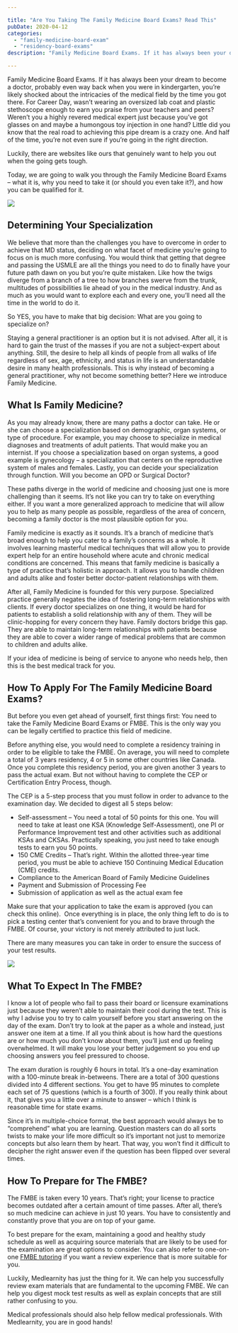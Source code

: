 ```yaml
---

title: "Are You Taking The Family Medicine Board Exams? Read This"
pubDate: 2020-04-12
categories: 
  - "family-medicine-board-exam"
  - "residency-board-exams"
description: "Family Medicine Board Exams. If it has always been your dream to become a doctor, probably even way back when you were in kindergarten, you’re likely shock"

---
```



Family Medicine Board Exams. If it has always been your dream to become a doctor, probably even way back when you were in kindergarten, you’re likely shocked about the intricacies of the medical field by the time you got there. For Career Day, wasn’t wearing an oversized lab coat and plastic stethoscope enough to earn you praise from your teachers and peers? Weren’t you a highly revered medical expert just because you’ve got glasses on and maybe a humongous toy injection in one hand? Little did you know that the real road to achieving this pipe dream is a crazy one. And half of the time, you’re not even sure if you’re going in the right direction.

Luckily, there are websites like ours that genuinely want to help you out when the going gets tough.

Today, we are going to walk you through the Family Medicine Board Exams – what it is, why you need to take it (or should you even take it?), and how you can be qualified for it.

![](https://www.medlearnity.com//images/wp/2020/04/Health-Professional-1024x682.jpg)

## **Determining Your Specialization**

We believe that more than the challenges you have to overcome in order to achieve that MD status, deciding on what facet of medicine you’re going to focus on is much more confusing. You would think that getting that degree and passing the USMLE are all the things you need to do to finally have your future path dawn on you but you’re quite mistaken. Like how the twigs diverge from a branch of a tree to how branches swerve from the trunk, multitudes of possibilities lie ahead of you in the medical industry. And as much as you would want to explore each and every one, you’ll need all the time in the world to do it.

So YES, you have to make that big decision: What are you going to specialize on?

Staying a general practitioner is an option but it is not advised. After all, it is hard to gain the trust of the masses if you are not a subject-expert about anything. Still, the desire to help all kinds of people from all walks of life regardless of sex, age, ethnicity, and status in life is an understandable desire in many health professionals. This is why instead of becoming a general practitioner, why not become something better? Here we introduce Family Medicine.

## **What Is Family Medicine?**

As you may already know, there are many paths a doctor can take. He or she can choose a specialization based on demographic, organ systems, or type of procedure. For example, you may choose to specialize in medical diagnoses and treatments of adult patients. That would make you an internist. If you choose a specialization based on organ systems, a good example is gynecology – a specialization that centers on the reproductive system of males and females. Lastly, you can decide your specialization through function. Will you become an OPD or Surgical Doctor?

These paths diverge in the world of medicine and choosing just one is more challenging than it seems. It’s not like you can try to take on everything either. If you want a more generalized approach to medicine that will allow you to help as many people as possible, regardless of the area of concern, becoming a family doctor is the most plausible option for you.

Family medicine is exactly as it sounds. It’s a branch of medicine that’s broad enough to help you cater to a family’s concerns as a whole. It involves learning masterful medical techniques that will allow you to provide expert help for an entire household where acute and chronic medical conditions are concerned. This means that family medicine is basically a type of practice that’s holistic in approach. It allows you to handle children and adults alike and foster better doctor-patient relationships with them.

After all, Family Medicine is founded for this very purpose. Specialized practice generally negates the idea of fostering long-term relationships with clients. If every doctor specializes on one thing, it would be hard for patients to establish a solid relationship with any of them. They will be clinic-hopping for every concern they have. Family doctors bridge this gap. They are able to maintain long-term relationships with patients because they are able to cover a wider range of medical problems that are common to children and adults alike.

If your idea of medicine is being of service to anyone who needs help, then this is the best medical track for you.

## **How To Apply For The Family Medicine Board Exams?**

But before you even get ahead of yourself, first things first: You need to take the Family Medicine Board Exams or FMBE. This is the only way you can be legally certified to practice this field of medicine. 

Before anything else, you would need to complete a residency training in order to be eligible to take the FMBE. On average, you will need to complete a total of 3 years residency, 4 or 5 in some other countries like Canada. Once you complete this residency period, you are given another 3 years to pass the actual exam. But not without having to complete the CEP or Certification Entry Process, though.

The CEP is a 5-step process that you must follow in order to advance to the examination day. We decided to digest all 5 steps below:

- Self-assessment – You need a total of 50 points for this one. You will need to take at least one KSA (Knowledge Self-Assessment), one PI or Performance Improvement test and other activities such as additional KSAs and CKSAs. Practically speaking, you just need to take enough tests to earn you 50 points.
- 150 CME Credits – That’s right. Within the allotted three-year time period, you must be able to achieve 150 Continuing Medical Education (CME) credits.
- Compliance to the American Board of Family Medicine Guidelines
- Payment and Submission of Processing Fee
- Submission of application as well as the actual exam fee

Make sure that your application to take the exam is approved (you can check this online).  Once everything is in place, the only thing left to do is to pick a testing center that’s convenient for you and to brave through the FMBE. Of course, your victory is not merely attributed to just luck.

There are many measures you can take in order to ensure the success of your test results.

![](https://www.medlearnity.com//images/wp/2020/04/Family-Medicine-1024x509.jpg)

## **What To Expect In The FMBE?**

I know a lot of people who fail to pass their board or licensure examinations just because they weren’t able to maintain their cool during the test. This is why I advise you to try to calm yourself before you start answering on the day of the exam. Don’t try to look at the paper as a whole and instead, just answer one item at a time. If all you think about is how hard the questions are or how much you don’t know about them, you’ll just end up feeling overwhelmed. It will make you lose your better judgement so you end up choosing answers you feel pressured to choose.

The exam duration is roughly 6 hours in total. It’s a one-day examination with a 100-minute break in-betweens. There are a total of 300 questions divided into 4 different sections. You get to have 95 minutes to complete each set of 75 questions (which is a fourth of 300). If you really think about it, that gives you a little over a minute to answer – which I think is reasonable time for state exams.

Since it’s in multiple-choice format, the best approach would always be to “comprehend” what you are learning. Question masters can do all sorts twists to make your life more difficult so it’s important not just to memorize concepts but also learn them by heart. That way, you won’t find it difficult to decipher the right answer even if the question has been flipped over several times.

## **How To Prepare for The FMBE?**

The FMBE is taken every 10 years. That’s right; your license to practice becomes outdated after a certain amount of time passes. After all, there’s so much medicine can achieve in just 10 years. You have to consistently and constantly prove that you are on top of your game.

To best prepare for the exam, maintaining a good and healthy study schedule as well as acquiring source materials that are likely to be used for the examination are great options to consider. You can also refer to one-on-one [FMBE tutoring](https://www.medlearnity.com/family-medicine-certification-exam-abfm/) if you want a review experience that is more suitable for you.

Luckily, Medlearnity has just the thing for it. We can help you successfully review exam materials that are fundamental to the upcoming FMBE. We can help you digest mock test results as well as explain concepts that are still rather confusing to you.

Medical professionals should also help fellow medical professionals. With Medlearnity, you are in good hands!
